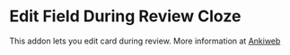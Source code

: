 # Edit Field During Review Cloze

This addon lets you edit card during review. More information at [Ankiweb](https://ankiweb.net/shared/info/385888438)